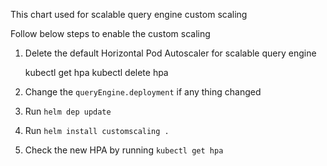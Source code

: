 This chart used for scalable query engine custom scaling

Follow below steps to enable the custom scaling
1. Delete the default Horizontal Pod Autoscaler for scalable query engine 

    
    kubectl get hpa
    kubectl delete hpa <scalable-query-engine-hpa name>
1. Change the `queryEngine.deployment` if any thing changed
1. Run  `helm dep update`   
1. Run `helm install customscaling .  `
1. Check the new HPA by running `kubectl get hpa`
